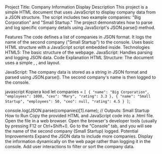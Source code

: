 Project Title: Company Information Display
Description
This project is a simple HTML document that uses JavaScript to display company data from a JSON structure. The script includes two example companies: "Big Corporation" and "Small Startup." The project demonstrates how to parse and log specific company details using JavaScript's JSON.parse() method.

Features
The code defines a list of companies in JSON format.
It logs the name of the second company ("Small Startup") to the console.
Uses basic HTML structure with a JavaScript script embedded inside.
Technologies
HTML5: The basic structure of the webpage.
JavaScript: Handles parsing and logging JSON data.
Code Explanation
HTML Structure: The document uses a simple <html>, <head>, and <body> layout.

JavaScript: The company data is stored as a string in JSON format and parsed using JSON.parse(). The second company's name is then logged to the console.

javascript
Kopiera kod
let companies = `[
    {
        "name": "Big Corporation",
        "employees": 1000,
        "ceo": "Mary",
        "rating": 3.3
    },
    {
        "name": "Small Startup",
        "employees": 50,
        "ceo": null,
        "rating": 4.5
    }
]`;

console.log(JSON.parse(companies)[1].name); // Outputs: Small Startup
How to Run
Copy the provided HTML and JavaScript code into a .html file.
Open the file in a web browser.
Open the browser's developer tools (usually by pressing F12 or Ctrl+Shift+I).
Go to the "Console" tab, and you will see the name of the second company (Small Startup) logged.
Potential Improvements
Expand the JSON data to include more companies.
Display the information dynamically on the web page rather than logging it in the console.
Add user interactions to filter or sort the company data.
